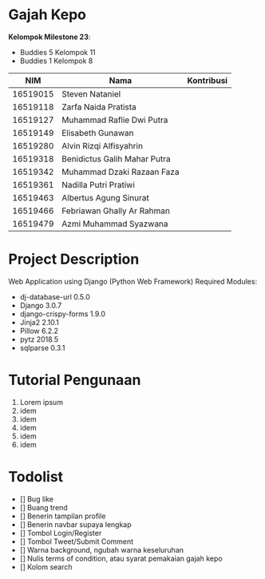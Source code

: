 # Gajah Kepo
**Kelompok Milestone 23**:
- Buddies 5 Kelompok 11
- Buddies 1 Kelompok 8

| NIM      | Nama                         | Kontribusi |
|----------|------------------------------|------------|
| 16519015 | Steven Nataniel              |            |
| 16519118 | Zarfa Naida Pratista         |            |
| 16519127 | Muhammad Raflie Dwi Putra    |            |
| 16519149 | Elisabeth Gunawan            |            |
| 16519280 | Alvin Rizqi Alfisyahrin      |            |
| 16519318 | Benidictus Galih Mahar Putra |            |
| 16519342 | Muhammad Dzaki Razaan Faza   |            |
| 16519361 | Nadilla Putri Pratiwi        |            |
| 16519463 | Albertus Agung Sinurat       |            |
| 16519466 | Febriawan Ghally Ar Rahman   |            |
| 16519479 | Azmi Muhammad Syazwana       |            |

# Project Description
Web Application using Django (Python Web Framework)
Required Modules:
- dj-database-url 0.5.0
- Django 3.0.7
- django-crispy-forms 1.9.0
- Jinja2 2.10.1
- Pillow 6.2.2
- pytz 2018.5
- sqlparse 0.3.1

# Tutorial Pengunaan
1. Lorem ipsum
2. idem
3. idem
4. idem
5. idem
6. idem

# Todolist
- [] Bug like
- [] Buang trend
- [] Benerin tampilan profile
- [] Benerin navbar supaya lengkap
- [] Tombol Login/Register
- [] Tombol Tweet/Submit Comment
- [] Warna background, ngubah warna keseluruhan
- [] Nulis terms of condition, atau syarat pemakaian gajah kepo
- [] Kolom search